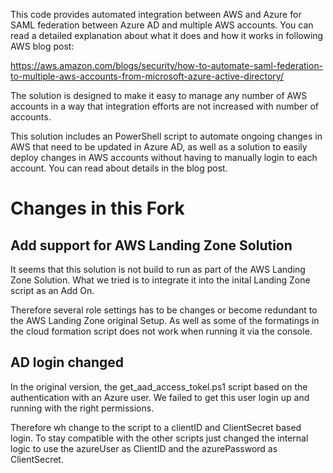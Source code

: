 This code provides automated integration between AWS and Azure for SAML federation between Azure AD and multiple AWS accounts. You can read a detailed explanation about what it does and how it works in following  AWS blog post:

https://aws.amazon.com/blogs/security/how-to-automate-saml-federation-to-multiple-aws-accounts-from-microsoft-azure-active-directory/

The solution is designed to make it easy to manage any number of AWS accounts in a way that integration efforts are not increased with number of accounts.

This solution includes an PowerShell script to automate ongoing changes in AWS that need to be updated in Azure AD, as well as a solution to easily deploy changes in AWS accounts without having to manually login to each account. You can read about details in the blog post.

# Changes in this Fork

## Add support for AWS Landing Zone Solution

It seems that this solution is not build to run as part of the AWS
Landing Zone Solution. What we tried is to integrate it into the inital
Landing Zone script as an Add On. 

Therefore several role settings has to be changes or become redundant to
the AWS Landing Zone original Setup. As well as some of the formatings
in the cloud formation script does not work when running it via the
console. 

## AD login changed

In the original version, the get_aad_access_tokel.ps1 script based on
the authentication with an Azure user. We failed to get this user login
up and running with the right permissions. 

Therefore wh change to the script to a clientID and ClientSecret based
login. To stay compatible with the other scripts just changed the
internal logic to use the azureUser as ClientID and the azurePassword as
ClientSecret. 
